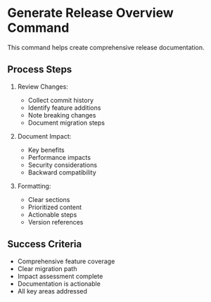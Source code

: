 # Generate Release Overview Command

This command helps create comprehensive release documentation.

## Process Steps

1. Review Changes:
   - Collect commit history
   - Identify feature additions
   - Note breaking changes
   - Document migration steps 

2. Document Impact:
   - Key benefits
   - Performance impacts
   - Security considerations
   - Backward compatibility

3. Formatting:
   - Clear sections
   - Prioritized content
   - Actionable steps
   - Version references

## Success Criteria

- Comprehensive feature coverage
- Clear migration path
- Impact assessment complete
- Documentation is actionable
- All key areas addressed